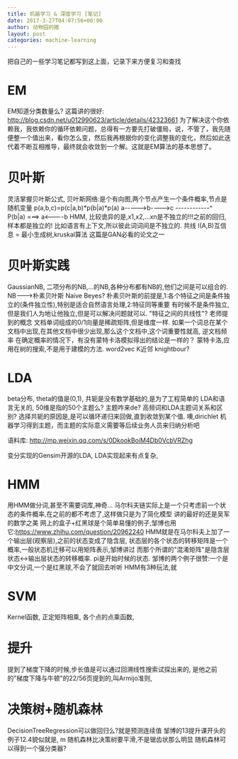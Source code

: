 ```yaml
---
title: 机器学习 & 深度学习 [笔记]
date: 2017-3-27T04:07:56+00:00
author: 动物园的猪
layout: post
categories: machine-learning
---
```

把自己的一些学习笔记都写到这上面，记录下来方便复习和查找


EM
===
EM知道分类数量么?
这篇讲的很好:
http://blog.csdn.net/u012990623/article/details/42323661
为了解决这个你依赖我，我依赖你的循环依赖问题，总得有一方要先打破僵局，说，不管了，我先随便整一个值出来，看你怎么变，然后我再根据你的变化调整我的变化，然后如此迭代着不断互相推导，最终就会收敛到一个解。这就是EM算法的基本思想了。




贝叶斯
======
灵活掌握贝叶斯公式,
贝叶斯网络:是个有向图,两个节点产生一个条件概率,节点是随机变量
p(a,b,c)=p(c|a,b)*p(b|a)*p(a)
a----->b---->c
   \------------^
P(b|a)  ===>  a<----b
HMM,
比较诡异的是,x1,x2,...xn是不独立的!!!之前的回归,样本都是独立的!
比如语言有上下文,所以彼此词词间是不独立的.
共线
I(A,B)互信息 = 
最小生成树,kruskal算法
这篇是GAN必看的论文之一

贝叶斯实践
======
GaussianNB, 二项分布的NB,...的NB,各种分布都有NB的,他们之间是可以组合的.
NB--->朴素贝叶斯 Naive Beyes?
朴素贝叶斯的前提是,1:各个特征之间是条件独立的(条件独立性),特别是适合自然语言处理,2:特征同等重要
有时候不是条件独立,但是我们人为地让他独立,但是可以解决问题就可以.
"特征之间的共线性"? 老师提到的概念
文档单词组成的0/1向量是稀疏矩阵,但是维度一样.
如果一个词总在某个文档中出现,在其他文档中很少出现,那么这个文档中,这个词重要性就高,
逆文档频率
在确定概率的情况下，有没有蒙特卡洛模拟得出的结论是一样的？
蒙特卡洛,应用在树的搜索,不是用于建模的方法.
word2vec
K近邻 knightbour?

LDA
======
beta分布, theta的值是(0,1),
共轭是没有数学基础的,是为了工程简单的
LDA和语言无关的,
50维是指的50个主题么? 主题咋来de?
高频词和LDA主题词关系和区别?
选择共轭的原因是,是可以循环递归来回做,直到收敛到某个值.
噢,dirichlet
机器学习得到主题，而主题的实际意义需要等后续业务人员来归纳分析吧

语料库:
http://mp.weixin.qq.com/s/0DkookBoiM4Db0VcbVRZhg

变分实现的Gensim开源的LDA,
LDA实现起来有点复杂,

HMM
======
用HMM做分词,甚至不需要词库,神奇...
马尔科夫链实际上是一个只考虑前一个状态的条件概率,在之前的都不考虑了,这样做只是为了简化模型
讲的最好的还是吴军的数学之美
网上的盒子+红黑球是个简单易懂的例子,邹博也用它:https://www.zhihu.com/question/20962240
HMM就是在马尔科夫上加了一个输出层(观察层),之前的状态变成了隐含层,
状态层的各个状态的转移矩阵是一个概率,一般状态机迁移可以用矩阵表示,邹博讲过
而那个所谓的"混淆矩阵"是隐含层状态<->输出层状态的转移概率.
pi是开始时候的状态.
邹博的两个例子很赞:一个是中文分词,一个是红黑球,不会了就回去听听
HMM有3种玩法,就


SVM
====
Kernel函数, 正定矩阵相乘,
各个点的点乘函数,



提升
====
提到了梯度下降的时候,步长值是可以通过回溯线性搜索试探出来的,
是他之前的"梯度下降与牛顿"的22/56页提到的,叫Armijo准则,

 


决策树+随机森林
=============
DecisionTreeRegression可以做回归么?就是预测连续值
邹博的13提升课开头的例子12.4貌似就是,
m
随机森林比决策树要平滑,不是锯齿状那么明显
随机森林可以得到一个强分类器?





